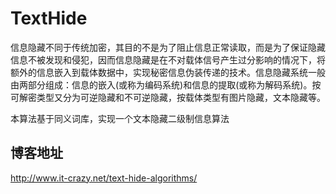 # TextHide
信息隐藏不同于传统加密，其目的不是为了阻止信息正常读取，而是为了保证隐藏信息不被发现和侵犯，因而信息隐藏是在不对载体信号产生过分影响的情况下，将额外的信息嵌入到载体数据中，实现秘密信息伪装传递的技术。信息隐藏系统一般由两部分组成：信息的嵌入(或称为编码系统)和信息的提取(或称为解码系统)。按可解密类型又分为可逆隐藏和不可逆隐藏，按载体类型有图片隐藏，文本隐藏等。
>
本算法基于同义词库，实现一个文本隐藏二级制信息算法

## 博客地址
http://www.it-crazy.net/text-hide-algorithms/
